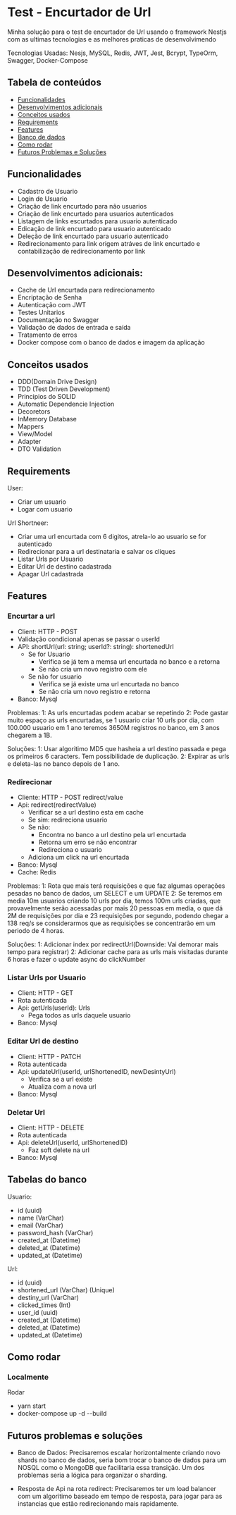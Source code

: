 # Test - Encurtador de Url

Minha solução para o test de encurtador de Url usando o framework Nestjs com as ultimas tecnologias e as melhores praticas de desenvolvimendo

Tecnologias Usadas: Nesjs, MySQL, Redis, JWT, Jest, Bcrypt, TypeOrm, Swagger, Docker-Compose

## Tabela de conteúdos

- [Funcionalidades](#funcionalidades)
- [Desenvolvimentos adicionais](#desenvolvimento)
- [Conceitos usados](#conceitos-usados)
- [Requirements](#requirements)
- [Features](#features)
- [Banco de dados](#tabelas-do-banco)
- [Como rodar](#como-rodar)
- [Futuros Problemas e Soluções](#futuros-problemas-e-soluções)

## Funcionalidades

- Cadastro de Usuario
- Login de Usuario
- Criação de link encurtado para não usuarios
- Criação de link encurtado para usuarios autenticados
- Listagem de links escurtados para usuario autenticado
- Edicação de link encurtado para usuario autenticado
- Deleção de link encurtado para usuario autenticado
- Redirecionamento para link origem atráves de link encurtado e contabilização de redirecionamento por link

## Desenvolvimentos adicionais:

- Cache de Url encurtada para redirecionamento
- Encriptação de Senha
- Autenticação com JWT
- Testes Unitarios
- Documentação no Swagger
- Validação de dados de entrada e saída
- Tratamento de erros
- Docker compose com o banco de dados e imagem da aplicação

## Conceitos usados

- DDD(Domain Drive Design)
- TDD (Test Driven Development)
- Principios do SOLID
- Automatic Dependencie Injection
- Decoretors
- InMemory Database
- Mappers
- View/Model
- Adapter
- DTO Validation

## Requirements

User:

- Criar um usuario
- Logar com usuario

Url Shortneer:

- Criar uma url encurtada com 6 digitos, atrela-lo ao usuario se for autenticado
- Redirecionar para a url destinataria e salvar os cliques
- Listar Urls por Usuario
- Editar Url de destino cadastrada
- Apagar Url cadastrada

## Features

### Encurtar a url

- Client: HTTP - POST
- Validação condicional apenas se passar o userId
- API: shortUrl(url: string; userId?: string): shortenedUrl
  - Se for Usuario
    - Verifica se já tem a memsa url encurtada no banco e a retorna
    - Se não cria um novo registro com ele
  - Se não for usuario
    - Verifica se já existe uma url encurtada no banco
    - Se não cria um novo registro e retorna
- Banco: Mysql

Problemas:
1: As urls encurtadas podem acabar se repetindo
2: Pode gastar muito espaço as urls encurtadas, se 1 usuario criar 10 urls por dia, com 100.000 usuario em 1 ano teremos 3650M registros no banco, em 3 anos chegarem a 1B.

Soluções:
1: Usar algoritimo MD5 que hasheia a url destino passada e pega os primeiros 6 caracters. Tem possibilidade de duplicação.
2: Expirar as urls e deleta-las no banco depois de 1 ano.

### Redirecionar

- Cliente: HTTP - POST redirect/value
- Api: redirect(redirectValue)
  - Verificar se a url destino esta em cache
  - Se sim: redireciona usuario
  - Se não:
    - Encontra no banco a url destino pela url encurtada
    - Retorna um erro se não encontrar
    - Redireciona o usuario
  - Adiciona um click na url encurtada
- Banco: Mysql
- Cache: Redis

Problemas:
1: Rota que mais terá requisições e que faz algumas operações pesadas no banco de dados, um SELECT e um UPDATE
2: Se teremos em media 10m usuarios criando 10 urls por dia, temos 100m urls criadas, que provavelmente serão acessadas por mais 20 pessoas em media, o que dá 2M de requisições por dia e 23 requisições por segundo, podendo chegar a 138 req/s se considerarmos que as requisições se concentrarão em um periodo de 4 horas.

Soluções:
1: Adicionar index por redirectUrl(Downside: Vai demorar mais tempo para registrar)
2: Adicionar cache para as urls mais visitadas durante 6 horas e fazer o update async do clickNumber

### Listar Urls por Usuario

- Client: HTTP - GET
- Rota autenticada
- Api: getUrls(userId): Urls
  - Pega todos as urls daquele usuario
- Banco: Mysql

### Editar Url de destino

- Client: HTTP - PATCH
- Rota autenticada
- Api: updateUrl(userId, urlShortenedID, newDesintyUrl)
  - Verifica se a url existe
  - Atualiza com a nova url
- Banco: Mysql

### Deletar Url

- Client: HTTP - DELETE
- Rota autenticada
- Api: deleteUrl(userId, urlShortenedID)
  - Faz soft delete na url
- Banco: Mysql

## Tabelas do banco

Usuario:

- id (uuid)
- name (VarChar)
- email (VarChar)
- password_hash (VarChar)
- created_at (Datetime)
- deleted_at (Datetime)
- updated_at (Datetime)

Url:

- id (uuid)
- shortened_url (VarChar) (Unique)
- destiny_url (VarChar)
- clicked_times (Int)
- user_id (uuid)
- created_at (Datetime)
- deleted_at (Datetime)
- updated_at (Datetime)

## Como rodar

### Localmente

Rodar

- yarn start
- docker-compose up -d --build

## Futuros problemas e soluções

- Banco de Dados: Precisaremos escalar horizontalmente criando novo shards no banco de dados, seria bom trocar o banco de dados para um NOSQL como o MongoDB que facilitaria essa transição. Um dos problemas seria a lógica para organizar o sharding.

- Resposta de Api na rota redirect: Precisaremos ter um load balancer com um algoritimo baseado em tempo de resposta, para jogar para as instancias que estão redirecionando mais rapidamente.
